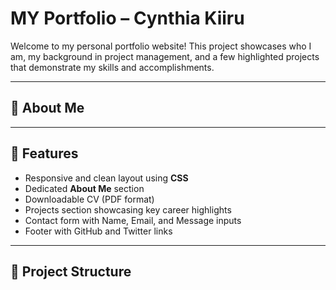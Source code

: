 # MY Portfolio – Cynthia Kiiru

Welcome to my personal portfolio website! This project showcases who I am, my background in project management, and a few highlighted projects that demonstrate my skills and accomplishments.

---

## 📄 About Me



---

## 🚀 Features

- Responsive and clean layout using **CSS**
- Dedicated **About Me** section
- Downloadable CV (PDF format)
- Projects section showcasing key career highlights
- Contact form with Name, Email, and Message inputs
- Footer with GitHub and Twitter links

---

## 📂 Project Structure

